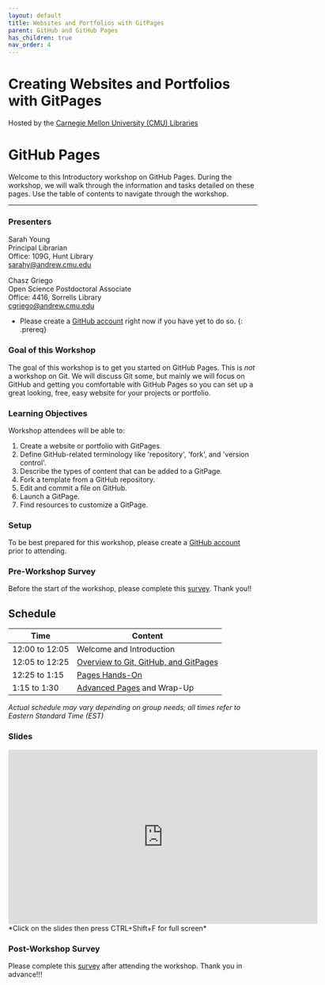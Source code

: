 ```yaml
---
layout: default
title: Websites and Portfolios with GitPages
parent: GitHub and GitHub Pages
has_children: true
nav_order: 4
---
```


# Creating Websites and Portfolios with GitPages
Hosted by the [Carnegie Mellon University (CMU) Libraries](https://www.library.cmu.edu/)

# GitHub Pages

Welcome to this Introductory workshop on GitHub Pages. During the workshop, we will walk through the information and tasks detailed on these pages. Use the table of contents to navigate through the workshop.

____
### Presenters
Sarah Young <a href='https://github.com/rootsandberries' target='_blank'><img src='../content/img/GitHub-Mark-custom.svg' style='width:15px; padding:0; border:none !important;'></a>  
Principal Librarian  
Office: 109G, Hunt Library  
[sarahy@andrew.cmu.edu](mailto:sarahy@andrew.cmu.edu)

Chasz Griego <a href='https://github.com/chaszg' target='_blank'><img src='../content/img/GitHub-Mark-custom.svg' style='width:15px; padding:0; border:none !important;'></a>  
Open Science Postdoctoral Associate  
Office: 4416, Sorrells Library  
[cgriego@andrew.cmu.edu](mailto:cgriego@andrew.cmu.edu)

- Please create a [GitHub account](https://github.com/) right now if you have yet to do so.
{: .prereq}

### Goal of this Workshop
The goal of this workshop is to get you started on GitHub Pages. This is *not* a workshop on Git. We will discuss Git some, but mainly we will focus on GitHub and getting you comfortable with GitHub Pages so you can set up a great looking, free, easy website for your projects or portfolio.

### Learning Objectives

Workshop attendees will be able to:

1. Create a website or portfolio with GitPages.  
2. Define GitHub-related terminology like 'repository', 'fork', and 'version control'.
3. Describe the types of content that can be added to a GitPage.  
4. Fork a template from a GitHub repository.  
5. Edit and commit a file on GitHub.  
6. Launch a GitPage.
7. Find resources to customize a GitPage.

### Setup

To be best prepared for this workshop, please create a [GitHub account](https://github.com/) prior to attending.

### Pre-Workshop Survey

Before the start of the workshop, please complete this
[survey](https://forms.gle/nL1nsiEDaAxCdY426). Thank you!!

## Schedule

| Time | Content|
| --- | ---|
| 12:00 to 12:05 | Welcome and Introduction|
| 12:05 to 12:25 | [Overview to Git, GitHub, and GitPages](../GH_Pages_Materials/GH-Pages-Background-Info.html)|
|12:25 to 1:15|[Pages Hands-On](../GH_Pages_Materials/GH-Pages-Hands-On.html)|
| 1:15 to 1:30|[Advanced Pages](../GH_Pages_Materials/GH-Pages-Advanced.html) and Wrap-Up|

_Actual schedule may vary depending on group needs; all times refer to Eastern Standard Time (EST)_    

### Slides  
<iframe src="https://docs.google.com/presentation/d/e/2PACX-1vRda_iDkyPInOqL1YLCejV-9djrF9_a_DVQSNM8wUXn6n-qLGVfbDPr1SC0UWFl5RwaL8HSta4a4rUx/embed?start=false&loop=false&delayms=60000" frameborder="0" width="625" height="352" allowfullscreen="true" mozallowfullscreen="true" webkitallowfullscreen="true"></iframe> *Click on the slides then press CTRL+Shift+F for full screen*


### Post-Workshop Survey   
Please complete this [survey](https://forms.gle/2P5FRi6HqS8HGchA7) after attending the workshop. Thank you in advance!!!
